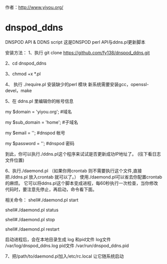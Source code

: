 作者：http://www.yiyou.org/

# dnspod_ddns
DNSPOD API &amp; DDNS script
这是DNSPOD perl API与ddns.pl更新脚本

安装方法：
1、执行
git clone https://github.com/fy138/dnspod_ddns.git

2、cd dnspod_ddns

3、chmod +x *.pl

4、 执行 ./require.pl 安装缺少的perl 模块
新系统需要安装gcc，openssl-devel，make 

5、在 ddns.pl 里编辑你的帐号信息

my $domain      = 'yiyou.org';  #域名

my $sub_domain  = 'home';       #子域名

my $email       = ''; #dnspod 帐号

my $password    = ''; #dnspod 密码

到此，你可以执行./ddns.pl这个程序来试试是否更新成功IP地址了。
(往下看日志文件位置)

6、执行./daemond.pl 
（如果你用crontab 则不需要执行这个文件,直接把./ddns.pl 放入crontab 就可以了。）
使用./daemond.pl可以省去你配置crontab的麻烦。
它可以将ddns.pl这个脚本变成进程，每60秒执行一次检查，当你修改代码时，要注意先停止，再启动，命令看下面。

相关命令：
shell#./daemond.pl start

shell#./daemond.pl status

shell#./daemond.pl stop

shell#./daemond.pl restart



启动进程后，会在本地目录生成 log 和pid文件
log文件 /var/log/dnspod_ddns.log
pid文件 /var/run/dnspod_ddns.pid

7、把/path/to/daemond.pl加入/etc/rc.local 让它随系统启动

